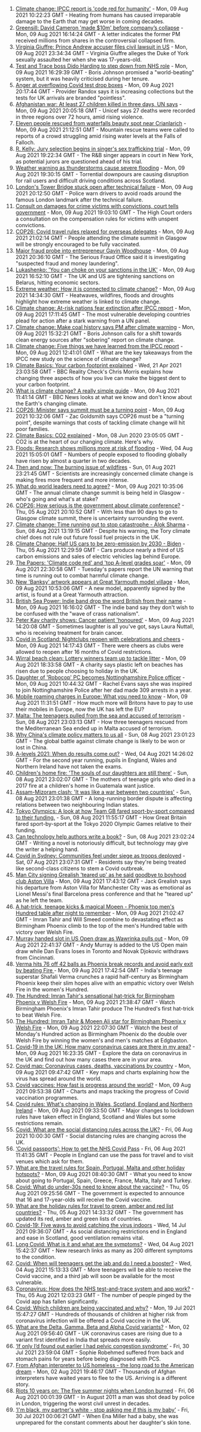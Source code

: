 1. [Climate change: IPCC report is 'code red for humanity'](https://www.bbc.co.uk/news/science-environment-58130705) - Mon, 09 Aug 2021 10:22:23 GMT - Heating from humans has caused irreparable damage to the Earth that may get worse in coming decades.
2. [Greensill: David Cameron 'made $10m' before company’s collapse](https://www.bbc.co.uk/news/uk-58149765) - Mon, 09 Aug 2021 16:14:24 GMT - A letter indicates the former PM received millions from shares in the controversial collapsed firm.
3. [Virginia Giuffre: Prince Andrew accuser files civil lawsuit in US](https://www.bbc.co.uk/news/uk-58153711) - Mon, 09 Aug 2021 23:34:34 GMT - Virginia Giuffre alleges the Duke of York sexually assaulted her when she was 17-years-old.
4. [Test and Trace boss Dido Harding to step down from NHS role](https://www.bbc.co.uk/news/health-58151615) - Mon, 09 Aug 2021 16:29:39 GMT - Boris Johnson promised a "world-beating" system, but it was heavily criticised during her tenure.
5. [Anger at overflowing Covid test drop boxes](https://www.bbc.co.uk/news/business-58149951) - Mon, 09 Aug 2021 20:17:44 GMT - Provider Randox says it is increasing collections but the tests for UK arrivals are branded "pointless".
6. [Afghanistan war: At least 27 children killed in three days, UN says](https://www.bbc.co.uk/news/world-asia-58142983) - Mon, 09 Aug 2021 20:05:18 GMT - Unicef says 27 deaths were recorded in three regions over 72 hours, amid rising violence.
7. [Eleven people rescued from waterfalls beauty spot near Crianlarich](https://www.bbc.co.uk/news/uk-scotland-glasgow-west-58153312) - Mon, 09 Aug 2021 21:12:51 GMT - Mountain rescue teams were called to reports of a crowd struggling amid rising water levels at the Falls of Falloch.
8. [R. Kelly: Jury selection begins in singer's sex trafficking trial](https://www.bbc.co.uk/news/world-us-canada-58151775) - Mon, 09 Aug 2021 19:22:34 GMT - The R&B singer appears in court in New York, as potential jurors are questioned ahead of his trial.
9. [Weather warning as thunderstorms cause severe flooding](https://www.bbc.co.uk/news/uk-scotland-58144882) - Mon, 09 Aug 2021 19:30:15 GMT - Torrential downpours are causing disruption for rail users and difficult driving conditions across Scotland.
10. [London's Tower Bridge stuck open after technical failure](https://www.bbc.co.uk/news/uk-england-london-58149716) - Mon, 09 Aug 2021 20:12:50 GMT - Police warn drivers to avoid roads around the famous London landmark after the technical failure.
11. [Consult on damages for crime victims with convictions, court tells government](https://www.bbc.co.uk/news/uk-58146579) - Mon, 09 Aug 2021 19:03:10 GMT - The High Court orders a consultation on the compensation rules for victims with unspent convictions.
12. [COP26: Covid travel rules relaxed for overseas delegates](https://www.bbc.co.uk/news/uk-scotland-58153616) - Mon, 09 Aug 2021 21:02:14 GMT - People attending the climate summit in Glasgow will be strongly encouraged to be fully vaccinated.
13. [Major fraud probe into entrepreneur Gavin Woodhouse](https://www.bbc.co.uk/news/uk-wales-58152397) - Mon, 09 Aug 2021 20:36:10 GMT - The Serious Fraud Office said it is investigating "suspected fraud and money laundering".
14. [Lukashenko: 'You can choke on your sanctions in the UK'](https://www.bbc.co.uk/news/world-europe-58150328) - Mon, 09 Aug 2021 16:52:10 GMT - The UK and US are tightening sanctions on Belarus, hitting economic sectors.
15. [Extreme weather: How it is connected to climate change?](https://www.bbc.co.uk/news/science-environment-58073295) - Mon, 09 Aug 2021 14:34:30 GMT - Heatwaves, wildfires, floods and droughts highlight how extreme weather is linked to climate change.
16. [Climate change: At-risk nations fear extinction after IPCC report](https://www.bbc.co.uk/news/world-58064485) - Mon, 09 Aug 2021 17:11:45 GMT - The most vulnerable developing countries plead for action after a stark warning from a UN panel.
17. [Climate change: Make coal history says PM after climate warning](https://www.bbc.co.uk/news/uk-58144779) - Mon, 09 Aug 2021 15:32:21 GMT - Boris Johnson calls for a shift towards clean energy sources after "sobering" report on climate change.
18. [Climate change: Five things we have learned from the IPCC report](https://www.bbc.co.uk/news/science-environment-58138714) - Mon, 09 Aug 2021 12:41:01 GMT - What are the key takeaways from the IPCC new study on the science of climate change?
19. [Climate Basics: Your carbon footprint explained](https://www.bbc.co.uk/news/science-environment-56822950) - Wed, 21 Apr 2021 23:03:58 GMT - BBC Reality Check's Chris Morris explains how changing three aspects of how you live can make the biggest dent to your carbon footprint.
20. [What is climate change? A really simple guide](https://www.bbc.co.uk/news/science-environment-24021772) - Mon, 09 Aug 2021 11:41:14 GMT - BBC News looks at what we know and don't know about the Earth's changing climate.
21. [COP26: Minister says summit must be a turning point](https://www.bbc.co.uk/news/uk-politics-58144227) - Mon, 09 Aug 2021 10:32:06 GMT - Zac Goldsmith says COP26 must be a "turning point", despite warnings that costs of tackling climate change will hit poor families.
22. [Climate Basics: CO2 explained](https://www.bbc.co.uk/news/science-environment-52926683) - Mon, 08 Jun 2020 23:05:05 GMT - CO2 is at the heart of our changing climate. Here's why.
23. [Floods: Research shows millions more at risk of flooding](https://www.bbc.co.uk/news/science-environment-58087479) - Wed, 04 Aug 2021 15:05:01 GMT - Numbers of people exposed to flooding globally have risen by almost a quarter in two decades.
24. [Then and now: The burning issue of wildfires](https://www.bbc.co.uk/news/science-environment-57946155) - Sun, 01 Aug 2021 23:21:45 GMT - Scientists are increasingly concerned climate change is making fires more frequent and more intense.
25. [What do world leaders need to agree?](https://www.bbc.co.uk/news/science-environment-56901261) - Mon, 09 Aug 2021 10:35:06 GMT - The annual climate change summit is being held in Glasgow - who's going and what's at stake?
26. [COP26: How serious is the government about climate conference?](https://www.bbc.co.uk/news/uk-politics-58107010) - Thu, 05 Aug 2021 20:10:52 GMT - With less than 90 days to go to Glasgow climate summit, there is uncertainty surrounding the event.
27. [Climate change: Time running out to stop catastrophe - Alok Sharma](https://www.bbc.co.uk/news/uk-58132939) - Sun, 08 Aug 2021 13:19:15 GMT - Despite his warning, the Tory climate chief does not rule out future fossil fuel projects in the UK.
28. [Climate Change: Half US cars to be zero-emission by 2030 - Biden](https://www.bbc.co.uk/news/world-us-canada-58101907) - Thu, 05 Aug 2021 12:29:59 GMT - Cars produce nearly a third of US carbon emissions and sales of electric vehicles lag behind Europe.
29. [The Papers: 'Climate code red' and 'top A-level grades soar'](https://www.bbc.co.uk/news/blogs-the-papers-58153696) - Mon, 09 Aug 2021 22:30:58 GMT - Tuesday's papers report the UN warning that time is running out to combat harmful climate change.
30. [New 'Banksy' artwork appears at Great Yarmouth model village](https://www.bbc.co.uk/news/uk-england-norfolk-58143164) - Mon, 09 Aug 2021 10:53:06 GMT - A new model, apparently signed by the artist, is found at a Great Yarmouth attraction.
31. [British Sea Power: Indie band drop the word British from their name](https://www.bbc.co.uk/news/entertainment-arts-58150537) - Mon, 09 Aug 2021 16:16:02 GMT - The indie band say they don't wish to be confused with the "wave of crass nationalism".
32. [Peter Kay charity shows: Cancer patient 'honoured'](https://www.bbc.co.uk/news/uk-58144223) - Mon, 09 Aug 2021 14:20:08 GMT - Sometimes laughter is all you've got, says Laura Nuttall, who is receiving treatment for brain cancer.
33. [Covid in Scotland: Nightclubs reopen with celebrations and cheers](https://www.bbc.co.uk/news/uk-scotland-58142756) - Mon, 09 Aug 2021 14:17:43 GMT - There were cheers as clubs were allowed to reopen after 16 months of Covid restrictions.
34. [Wirral beach clean: Lottery winners team up to tackle litter](https://www.bbc.co.uk/news/uk-england-merseyside-58150389) - Mon, 09 Aug 2021 18:33:58 GMT - A charity says plastic left on beaches has risen due to people choosing to holiday in the UK.
35. [Daughter of 'Robocop' PC becomes Nottinghamshire Police officer](https://www.bbc.co.uk/news/uk-england-nottinghamshire-58104765) - Mon, 09 Aug 2021 10:44:32 GMT - Rachel Evans says she was inspired to join Nottinghamshire Police after her dad made 309 arrests in a year.
36. [Mobile roaming charges in Europe: What you need to know](https://www.bbc.co.uk/news/business-45064268) - Mon, 09 Aug 2021 11:31:51 GMT - How much more will Britons have to pay to use their mobiles in Europe, now the UK has left the EU?
37. [Malta: The teenagers pulled from the sea and accused of terrorism](https://www.bbc.co.uk/news/world-57988934) - Sun, 08 Aug 2021 23:03:13 GMT - How three teenagers rescued from the Mediterranean Sea ended up in Malta accused of terrorism.
38. [Why China's climate policy matters to us all](https://www.bbc.co.uk/news/world-asia-china-57483492) - Sun, 08 Aug 2021 23:01:23 GMT - The global battle against climate change is likely to be won or lost in China.
39. [A-levels 2021: When do results come out?](https://www.bbc.co.uk/news/education-58026976) - Wed, 04 Aug 2021 14:26:02 GMT - For the second year running, pupils in England, Wales and Northern Ireland have not taken the exams.
40. [Children's home fire: 'The souls of our daughters are still there'](https://www.bbc.co.uk/news/world-latin-america-58076664) - Sun, 08 Aug 2021 23:02:07 GMT - The mothers of teenage girls who died in a 2017 fire at a children's home in Guatemala want justice.
41. [Assam-Mizoram clash: 'It was like a war between two countries'](https://www.bbc.co.uk/news/world-asia-india-58066768) - Sun, 08 Aug 2021 23:01:38 GMT - A long-running border dispute is affecting relations between two neighbouring Indian states.
42. [Tokyo Olympics: A look at how Team GB fared sport-by-sport compared to their funding.](https://www.bbc.co.uk/sport/olympics/58112331) - Sun, 08 Aug 2021 11:55:17 GMT - How Great Britain fared sport-by-sport at the Tokyo 2020 Olympic Games relative to their funding.
43. [Can technology help authors write a book?](https://www.bbc.co.uk/news/business-58098481) - Sun, 08 Aug 2021 23:02:24 GMT - Writing a novel is notoriously difficult, but technology may give the writer a helping hand.
44. [Covid in Sydney: Communities feel under siege as troops deployed](https://www.bbc.co.uk/news/world-australia-58066389) - Sat, 07 Aug 2021 23:07:31 GMT - Residents say they're being treated like second-class citizens to stem a Covid outbreak.
45. [Man City signing Grealish 'teared up' as he said goodbye to boyhood club Aston Villa](https://www.bbc.co.uk/sport/football/58150738) - Mon, 09 Aug 2021 17:43:12 GMT - Jack Grealish says his departure from Aston Villa for Manchester City was as emotional as Lionel Messi's final Barcelona press conference and that he "teared up" as he left the team.
46. [A hat-trick, teenage kicks & magical Moeen - Phoenix top men's Hundred table after night to remember](https://www.bbc.co.uk/sport/cricket/58152649) - Mon, 09 Aug 2021 21:02:47 GMT - Imran Tahir and Will Smeed combine to devastating effect as Birmingham Phoenix climb to the top of the men's Hundred table with victory over Welsh Fire.
47. [Murray handed slot in US Open draw as Wawrinka pulls out](https://www.bbc.co.uk/sport/tennis/58152883) - Mon, 09 Aug 2021 22:41:37 GMT - Andy Murray is added to the US Open main draw while Dan Evans loses in Toronto and Novak Djokovic withdraws from Cincinnati.
48. [Verma hits 76 off 42 balls as Phoenix break records and avoid early exit by beating Fire ](https://www.bbc.co.uk/sport/cricket/58151422) - Mon, 09 Aug 2021 17:42:54 GMT - India's teenage superstar Shafali Verma crunches a rapid half-century as Birmingham Phoenix keep their slim hopes alive with an empathic victory over Welsh Fire in the women's Hundred.
49. [The Hundred: Imran Tahir's sensational hat-trick for Birmingham Phoenix v Welsh Fire](https://www.bbc.co.uk/sport/av/cricket/58153431) - Mon, 09 Aug 2021 21:38:47 GMT - Watch Birmingham Phoenix's Imran Tahir produce The Hundred's first hat-trick to beat Welsh Fire.
50. [The Hundred: Imran Tahir & Moeen Ali star for Birmingham Phoenix v Welsh Fire](https://www.bbc.co.uk/sport/av/cricket/58153428) - Mon, 09 Aug 2021 22:07:30 GMT - Watch the best of Monday's Hundred action as Birmingham Phoenix do the double over Welsh Fire by winning the women's and men's matches at Edgbaston.
51. [Covid-19 in the UK: How many coronavirus cases are there in my area?](https://www.bbc.co.uk/news/uk-51768274) - Mon, 09 Aug 2021 16:23:35 GMT - Explore the data on coronavirus in the UK and find out how many cases there are in your area.
52. [Covid map: Coronavirus cases, deaths, vaccinations by country](https://www.bbc.co.uk/news/world-51235105) - Mon, 09 Aug 2021 09:47:42 GMT - Key maps and charts explaining how the virus has spread around the world.
53. [Covid vaccines: How fast is progress around the world?](https://www.bbc.co.uk/news/world-56237778) - Mon, 09 Aug 2021 09:53:38 GMT - Charts and maps tracking the progress of Covid vaccination programmes.
54. [Covid rules: What's changing in Wales, Scotland, England and Northern Ireland](https://www.bbc.co.uk/news/explainers-52530518) - Mon, 09 Aug 2021 09:33:50 GMT - Major changes to lockdown rules have taken effect in England, Scotland and Wales but some restrictions remain.
55. [Covid: What are the social distancing rules across the UK?](https://www.bbc.co.uk/news/uk-51506729) - Fri, 06 Aug 2021 10:00:30 GMT - Social distancing rules are changing across the UK.
56. [‘Covid passports’: How to get the NHS Covid Pass](https://www.bbc.co.uk/news/explainers-55718553) - Fri, 06 Aug 2021 11:41:35 GMT - People in England can use the pass for travel and to visit venues which ask for them.
57. [What are the travel rules for Spain, Portugal, Malta and other holiday hotspots?](https://www.bbc.co.uk/news/explainers-56997931) - Mon, 09 Aug 2021 08:40:30 GMT - What you need to know about going to Portugal, Spain, Greece, France, Malta, Italy and Turkey.
58. [Covid: What do under-30s need to know about the vaccine?](https://www.bbc.co.uk/news/health-57273875) - Thu, 05 Aug 2021 09:25:56 GMT - The government is expected to announce that 16 and 17-year-olds will receive the Covid vaccine.
59. [What are the holiday rules for travel to green, amber and red list countries?](https://www.bbc.co.uk/news/explainers-52544307) - Thu, 05 Aug 2021 14:33:32 GMT - The government has updated its red, amber and green lists of countries.
60. [Covid-19: Five ways to avoid catching the virus indoors](https://www.bbc.co.uk/news/explainers-53917432) - Wed, 14 Jul 2021 09:36:07 GMT - As social distancing restrictions end in England and ease in Scotland, good ventilation remains vital.
61. [Long Covid: What is it and what are the symptoms?](https://www.bbc.co.uk/news/health-57833394) - Wed, 04 Aug 2021 15:42:37 GMT - New research links as many as 200 different symptoms to the condition.
62. [Covid: When will teenagers get the jab and do I need a booster?](https://www.bbc.co.uk/news/health-55045639) - Wed, 04 Aug 2021 15:13:33 GMT - More teenagers will be able to receive the Covid vaccine, and a third jab will soon be available for the most vulnerable.
63. [Coronavirus: How does the NHS test-and-trace system and app work?](https://www.bbc.co.uk/news/explainers-52442754) - Thu, 05 Aug 2021 12:03:23 GMT - The number of people pinged by the Covid app has fallen significantly.
64. [Covid: Which children are being vaccinated and why?](https://www.bbc.co.uk/news/health-57888429) - Mon, 19 Jul 2021 15:47:27 GMT - Hundreds of thousands of children at higher risk from coronavirus infection will be offered a Covid vaccine in the UK.
65. [What are the Delta, Gamma, Beta and Alpha Covid variants?](https://www.bbc.co.uk/news/health-55659820) - Mon, 02 Aug 2021 09:56:40 GMT - UK coronavirus cases are rising due to a variant first identified in India that spreads more easily.
66. [‘If only I’d found out earlier I had pelvic congestion syndrome’](https://www.bbc.co.uk/news/stories-58030699) - Fri, 30 Jul 2021 23:59:04 GMT - Sophie Robehmed suffered from back and stomach pains for years before being diagnosed with PCS.
67. [From Afghan interpreter to US homeless - the long road to the American dream](https://www.bbc.co.uk/news/world-us-canada-58020494) - Mon, 02 Aug 2021 19:46:17 GMT - Thousands of Afghan interpreters have waited years to flee to the US. Arriving is a different story.
68. [Riots 10 years on: The five summer nights when London burned](https://www.bbc.co.uk/news/uk-england-london-58058031) - Fri, 06 Aug 2021 00:01:39 GMT - In August 2011 a man was shot dead by police in London, triggering the worst civil unrest in decades.
69. [‘I'm black, my partner's white - stop asking me if this is my baby’](https://www.bbc.co.uk/news/stories-57897237) - Fri, 30 Jul 2021 00:06:21 GMT - When Ena Miller had a baby, she was unprepared for the constant comments about her daughter's skin tone.
